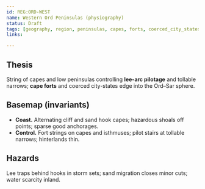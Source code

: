 ```yaml
---
id: REG:ORD-WEST
name: Western Ord Peninsulas (physiography)
status: Draft
tags: [geography, region, peninsulas, capes, forts, coerced_city_states, pilotage]
links:

---
```


## Thesis
String of capes and low peninsulas controlling **lee-arc pilotage** and tollable narrows; **cape forts** and coerced city-states edge into the Ord–Sar sphere.

## Basemap (invariants)
- **Coast.** Alternating cliff and sand hook capes; hazardous shoals off points; sparse good anchorages.
- **Control.** Fort strings on capes and isthmuses; pilot stairs at tollable narrows; hinterlands thin.

## Hazards
Lee traps behind hooks in storm sets; sand migration closes minor cuts; water scarcity inland.

